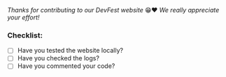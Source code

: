 *Thanks for contributing to our DevFest website* 😁❤️
*We really appreciate your effort!*

### Checklist:

* [ ] Have you tested the website locally?
* [ ] Have you checked the logs?
* [ ] Have you commented your code?